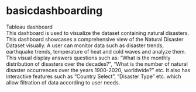 # basicdashboarding
Tableau dashboard <br>
This dashboard is used to visualize the dataset containing natural disasters. This dashboard showcases a comprehensive view of the Natural Disaster Dataset visually. A user can monitor data such as disaster trends, earthquake trends, temperature of heat and cold waves and analyze them. This visual display answers questions such as: “What is the monthly distribution of disasters over the decades?”, “What is the number of natural disaster occurrences over the years 1900-2020, worldwide?” etc. It also has interactive features such as “Country Select”, “Disaster Type” etc.  which allow filtration of data according to user needs. <br>
